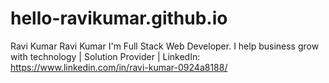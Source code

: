 # hello-ravikumar.github.io
Ravi Kumar Ravi Kumar I'm Full Stack Web Developer. I help business grow with technology | Solution Provider | LinkedIn: https://www.linkedin.com/in/ravi-kumar-0924a8188/
